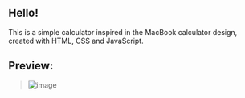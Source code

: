 ## Hello! 

This is a simple calculator inspired in the MacBook calculator design, created with HTML, CSS and JavaScript.

## Preview:
> ![image](https://github.com/user-attachments/assets/b2d48b4d-5396-4be0-9779-8b60087a780c)
